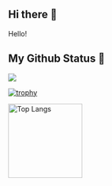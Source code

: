 ## Hi there 👋

Hello!

## My Github Status 🔭

![](https://github-profile-summary-cards.vercel.app/api/cards/profile-details?username=Amane-Fujiwara11&theme=2077)

[![trophy](https://github-profile-trophy.vercel.app/?username=xxxxxxxxxx&theme=onedark)](https://github-profile-trophy.vercel.app/?username=Amane-Fujiwara11&theme=tokyonight&column=3)

<img alt="Top Langs" height="150px" src="https://github-readme-stats.vercel.app/api/top-langs/?username=Amane-Fujiwara11&layout=compact&count_private=true&show_icons=true&theme=tokyonight" />

<!--
**Amane-Fujiwara11/Amane-Fujiwara11** is a ✨ _special_ ✨ repository because its `README.md` (this file) appears on your GitHub profile.

Here are some ideas to get you started:

- 🔭 I’m currently working on ...
- 🌱 I’m currently learning ...
- 👯 I’m looking to collaborate on ...
- 🤔 I’m looking for help with ...
- 💬 Ask me about ...
- 📫 How to reach me: ...
- 😄 Pronouns: ...
- ⚡ Fun fact: ...
-->
